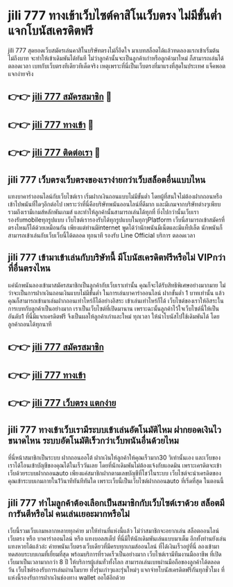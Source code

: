 # jili 777 ทางเข้าเว็บไซต์คาสิโนเว็บตรง ไม่มีขั้นต่ำ แจกโบนัสเครดิตฟรี

jili 777 สุดยอดเว็บสมัครเล่นคาสิโนบริษัทตรงไม่กี่อึดใจ มาเบทสล็อตได้แล้วทดลองแรกเข้าเริ่มต้น ไม่ถึงบาท จะทำให้เข้าเดิมพันได้ทันที ไม่ว่าลูกค้านั้นจะเป็นลูกค้าเก่าหรือลูกค้ามาใหม่ ก็สามารถเล่นได้ตลอดเวลา เบทกับเว็บตรงทีเดียวทีเด็ดจริง เหตุเพราะที่นี่เป็นเว็บตรงที่มาแรงที่สุดในประเทศ แจ็คพอตแจกง่ายจริง

## 👉👉 [jili 777 สมัครสมาชิก](https://bit.ly/3Ckzg5n) 🎰
## 👉👉 [jili 777 ทางเข้า](https://bit.ly/3Ckzg5n) 🎰
## 👉👉 [jili 777 ติดต่อเรา](https://bit.ly/3Ckzg5n) 🎰

## jili 777 เว็บตรงเว็บตรงของเราง่ายกว่าเว็บสล็อตอื่นแบบไหน
แทงบาคาร่าออนไลน์กับเว็บไซต์เรา เริ่มฝากเงินถอนแบบไม่มีขั้นต่ำ โดยผู้ที่สนใจไม่ต้องฝากถอนหรือเข้าไปพนันที่ใดๆอีกต่อไป เพราะว่าที่นี่คือบริษัทพนันออนไลน์ที่ดีมาก และมีเกมจากบริษัทต่างๆเพียบ รวมถึงเรามีเกมส์หลักพันเกมส์ และทำให้ลูกค้านั้นสามารถเล่นได้ทุกที่ ยิ่งไปกว่านั้นเว็บเรารองรับmobileทุกรูปแบบ เว็บไซต์เรารองรับได้ทุกรูปแบบในทุกๆPlatform เว็บนี่สามารถเข้าสมัครที่ตรงไหนก็ได้ด้วยเหมือนกัน เพียงแต่ท่านมีinternet พูดได้ว่านักพนันมีเน็ตและมีแท็ปเล็ต นักพนันก็สามารถเข้าเล่นกับเว็บเว็บนี้ได้ตลอด ทุกนาที รองรับ Line Official บริการ ตลอดเวลา

## jili 777 เข้ามาเข้าเล่นกับบริษัทนี้ มีโบนัสเครดิตฟรีหรือไม่ VIPกว่าที่อื่นตรงไหน
แค่นักพนันลองเข้ามาสมัครสมาชิกเป็นลูกค้ากับเว็บเราเท่านั้น คุณก็จะได้รับสิทธิพิเศษอย่างมากมาย ไม่ว่าจะเป็นการฝากเงินถอนเงินแบบไม่มีขั้นต่ำ ในการเล่นบาคาร่าออนไลน์ ฝากขั้นต่ำ 1 บาทเท่านั้น แล้วคุณก็สามารถเข้ามาเล่นฝากถอนเท่าไหร่ก็ได้อย่างอิสระ เข้าเล่นเท่าไหร่ก็ได้ เว็บไซต์ของเราให้อิสระในการเบทกับลูกค้าเป็นอย่างมาก เราเป็นเว็บไซต์ที่เปิดมานาน เพราะฉะนั้นลูกค้าไว้ใจเว็บไซต์นี่ให้เป็นอันดับ1 ที่นี่มีแจกเครดิตฟรี จึงเป็นผลให้ลูกค้าเก่าและใหม่ ทุกเวลา ให้นำโบนัสไปใช้เดิมพันได้ โดยลูกค้าถอนได้ทุกนาที

## 👉👉 [jili 777 สมัครสมาชิก](https://bit.ly/3Ckzg5n)
## 👉👉 [jili 777 ทางเข้า](https://bit.ly/3Ckzg5n)
## 👉👉 [jili 777 เว็บตรง แตกง่าย](https://bit.ly/3Ckzg5n)

## jili 777 ทางเข้าเว็บเรามีระบบเข้าเล่นอัตโนมัติไหม ฝากยอดเงินไวขนาดไหน ระบบอัตโนมัติเร็วกว่าเว็บพนันอื่นด้วยไหม
ที่นี่หน้าสมาชิกเป็นระบบ ฝากถอนออโต้ ฝากเงินให้ลูกค้าให้คุณเร็วมาก30 วิเท่านั้นเอง และเว็บของเราได้โอนเข้าบัญชีของคุณได้ในเร็ววันเลย โดยที่นักเดิมพันไม่ต้องแจ้งกับแอดมิน เพราะเครดิตจะเข้าเว็บด้วยระบบฝากถอนauto เพียงแค่สมาชิกฝากตามเลขบัญชีที่โชว์ในระบบ เว็บไซต์จะนำเครดิตของคุณเข้าระบบเกมภายใน1วินาทีทันทีทันใด เพราะเว็บนี้เป็นเว็บไซต์ฝากถอนauto ที่เริ่ดที่สุด ในตอนนี้

## jili 777 ทำไมลูกค้าต้องเลือกเป็นสมาชิกกับเว็บไซต์เราด้วย สล็อตมีการันตีหรือไม่ คนเล่นเยอะมากหรือไม่
เว็บนี้รวมเว็บเกมหลากหลายทุกค่าย มาให้ท่านที่แห่งนี้แล้ว ไม่ว่าสมาชิกจะอยากเล่น สล็อตออนไลน์เว็บตรง หรือ บาคาร่าออนไลน์ หรือ แทงบอลสเต็ป ที่นี่มีให้นักเดิมพันเล่นแบบมาเต็ม อีกทั้งท่านยังเล่นแทงหวยได้แล้วล่ะ ค่ายพนันเว็บตรงเว็บเดียวที่มีครบทุกเกมส์ออนไลน์ ที่ได้เงินเร็วอยู่ที่นี่ ลองเข้ามาทดสอบระบบเกมที่เยี่ยมที่สุด พร้อมบริการที่รวดเร็วเป็นอย่างมาก เว็บไซต์เรามีทีมงานมืออาชีพ ที่เปิดเว็บมาเป็นเวลามากกว่า 8 ปี ให้บริการผู้เล่นทั่วทั้งโลก สามารถเล่นเบทผ่านมือถือของลูกค้าได้ตลอดวัน เว็บไซต์รองรับการเล่นผ่านโมบาย ทั้งรุ่นเก่าๆและรุ่นใหม่ๆ แจกจ่ายโบนัสเครดิตฟรีกันทุกชั่วโมง ที่แห่งนี้รองรับการฝากเงินช่องทาง wallet ออโต้อีกด้วย
